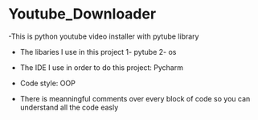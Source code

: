# Youtube_Downloader
-This is python youtube video installer with pytube library

- The libaries I use in this project
  1- pytube
  2- os
 
- The IDE I use in order to do this project: Pycharm

- Code style: OOP

- There is meanningful comments over every block of code so you can understand all the code easly
